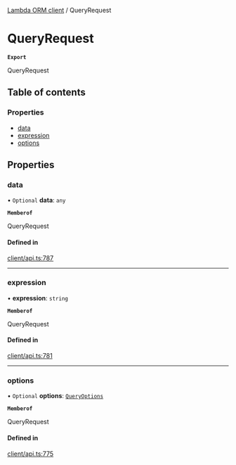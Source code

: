 [Lambda ORM client](../README.md) / QueryRequest

# QueryRequest

**`Export`**

QueryRequest

## Table of contents

### Properties

- [data](QueryRequest.md#data)
- [expression](QueryRequest.md#expression)
- [options](QueryRequest.md#options)

## Properties

### data

• `Optional` **data**: `any`

**`Memberof`**

QueryRequest

#### Defined in

[client/api.ts:787](https://github.com/FlavioLionelRita/lambdaorm-client-node/blob/521cb11/src/lib/client/api.ts#L787)

___

### expression

• **expression**: `string`

**`Memberof`**

QueryRequest

#### Defined in

[client/api.ts:781](https://github.com/FlavioLionelRita/lambdaorm-client-node/blob/521cb11/src/lib/client/api.ts#L781)

___

### options

• `Optional` **options**: [`QueryOptions`](QueryOptions.md)

**`Memberof`**

QueryRequest

#### Defined in

[client/api.ts:775](https://github.com/FlavioLionelRita/lambdaorm-client-node/blob/521cb11/src/lib/client/api.ts#L775)
